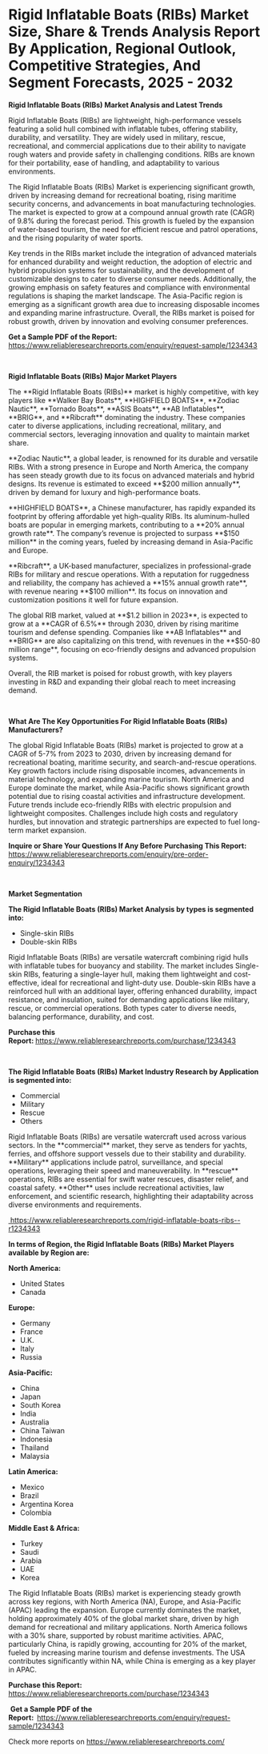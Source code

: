 <p><h1>Rigid Inflatable Boats (RIBs) Market Size, Share & Trends Analysis Report By Application, Regional Outlook, Competitive Strategies, And Segment Forecasts, 2025 - 2032</h1></p><p><strong>Rigid Inflatable Boats (RIBs) Market Analysis and Latest Trends</strong></p>
<p><p>Rigid Inflatable Boats (RIBs) are lightweight, high-performance vessels featuring a solid hull combined with inflatable tubes, offering stability, durability, and versatility. They are widely used in military, rescue, recreational, and commercial applications due to their ability to navigate rough waters and provide safety in challenging conditions. RIBs are known for their portability, ease of handling, and adaptability to various environments.</p><p>The Rigid Inflatable Boats (RIBs) Market is experiencing significant growth, driven by increasing demand for recreational boating, rising maritime security concerns, and advancements in boat manufacturing technologies. The market is expected to grow at a compound annual growth rate (CAGR) of 9.8% during the forecast period. This growth is fueled by the expansion of water-based tourism, the need for efficient rescue and patrol operations, and the rising popularity of water sports.</p><p>Key trends in the RIBs market include the integration of advanced materials for enhanced durability and weight reduction, the adoption of electric and hybrid propulsion systems for sustainability, and the development of customizable designs to cater to diverse consumer needs. Additionally, the growing emphasis on safety features and compliance with environmental regulations is shaping the market landscape. The Asia-Pacific region is emerging as a significant growth area due to increasing disposable incomes and expanding marine infrastructure. Overall, the RIBs market is poised for robust growth, driven by innovation and evolving consumer preferences.</p></p>
<p><strong>Get a Sample PDF of the Report:&nbsp;</strong> <a href="https://www.reliableresearchreports.com/enquiry/request-sample/1234343?utm_campaign=1581&utm_medium=2&utm_source=Github&utm_content=ia&utm_term=23012025&utm_id=rigid-inflatable-boats-ribs">https://www.reliableresearchreports.com/enquiry/request-sample/1234343</a></p>
<p>&nbsp;</p>
<p><strong>Rigid Inflatable Boats (RIBs) Major Market Players</strong></p>
<p><p>The **Rigid Inflatable Boats (RIBs)** market is highly competitive, with key players like **Walker Bay Boats**, **HIGHFIELD BOATS**, **Zodiac Nautic**, **Tornado Boats**, **ASIS Boats**, **AB Inflatables**, **BRIG**, and **Ribcraft** dominating the industry. These companies cater to diverse applications, including recreational, military, and commercial sectors, leveraging innovation and quality to maintain market share.</p><p>**Zodiac Nautic**, a global leader, is renowned for its durable and versatile RIBs. With a strong presence in Europe and North America, the company has seen steady growth due to its focus on advanced materials and hybrid designs. Its revenue is estimated to exceed **$200 million annually**, driven by demand for luxury and high-performance boats.</p><p>**HIGHFIELD BOATS**, a Chinese manufacturer, has rapidly expanded its footprint by offering affordable yet high-quality RIBs. Its aluminum-hulled boats are popular in emerging markets, contributing to a **20% annual growth rate**. The company’s revenue is projected to surpass **$150 million** in the coming years, fueled by increasing demand in Asia-Pacific and Europe.</p><p>**Ribcraft**, a UK-based manufacturer, specializes in professional-grade RIBs for military and rescue operations. With a reputation for ruggedness and reliability, the company has achieved a **15% annual growth rate**, with revenue nearing **$100 million**. Its focus on innovation and customization positions it well for future expansion.</p><p>The global RIB market, valued at **$1.2 billion in 2023**, is expected to grow at a **CAGR of 6.5%** through 2030, driven by rising maritime tourism and defense spending. Companies like **AB Inflatables** and **BRIG** are also capitalizing on this trend, with revenues in the **$50-80 million range**, focusing on eco-friendly designs and advanced propulsion systems.</p><p>Overall, the RIB market is poised for robust growth, with key players investing in R&D and expanding their global reach to meet increasing demand.</p></p>
<p>&nbsp;</p>
<p><strong>What Are The Key Opportunities For Rigid Inflatable Boats (RIBs) Manufacturers?</strong></p>
<p><p>The global Rigid Inflatable Boats (RIBs) market is projected to grow at a CAGR of 5-7% from 2023 to 2030, driven by increasing demand for recreational boating, maritime security, and search-and-rescue operations. Key growth factors include rising disposable incomes, advancements in material technology, and expanding marine tourism. North America and Europe dominate the market, while Asia-Pacific shows significant growth potential due to rising coastal activities and infrastructure development. Future trends include eco-friendly RIBs with electric propulsion and lightweight composites. Challenges include high costs and regulatory hurdles, but innovation and strategic partnerships are expected to fuel long-term market expansion.</p></p>
<p><strong>Inquire or Share Your Questions If Any Before Purchasing This Report:</strong> <a href="https://www.reliableresearchreports.com/enquiry/pre-order-enquiry/1234343?utm_campaign=1581&utm_medium=2&utm_source=Github&utm_content=ia&utm_term=23012025&utm_id=rigid-inflatable-boats-ribs">https://www.reliableresearchreports.com/enquiry/pre-order-enquiry/1234343</a></p>
<p>&nbsp;</p>
<p><strong>Market Segmentation</strong></p>
<p><strong>The Rigid Inflatable Boats (RIBs) Market Analysis by types is segmented into:</strong></p>
<p><ul><li>Single-skin RIBs</li><li>Double-skin RIBs</li></ul></p>
<p><p>Rigid Inflatable Boats (RIBs) are versatile watercraft combining rigid hulls with inflatable tubes for buoyancy and stability. The market includes Single-skin RIBs, featuring a single-layer hull, making them lightweight and cost-effective, ideal for recreational and light-duty use. Double-skin RIBs have a reinforced hull with an additional layer, offering enhanced durability, impact resistance, and insulation, suited for demanding applications like military, rescue, or commercial operations. Both types cater to diverse needs, balancing performance, durability, and cost.</p></p>
<p><strong>Purchase this Report:&nbsp;</strong><a href="https://www.reliableresearchreports.com/purchase/1234343?utm_campaign=1581&utm_medium=2&utm_source=Github&utm_content=ia&utm_term=23012025&utm_id=rigid-inflatable-boats-ribs">https://www.reliableresearchreports.com/purchase/1234343</a></p>
<p>&nbsp;</p>
<p><strong>The Rigid Inflatable Boats (RIBs) Market Industry Research by Application is segmented into:</strong></p>
<p><ul><li>Commercial</li><li>Military</li><li>Rescue</li><li>Others</li></ul></p>
<p><p>Rigid Inflatable Boats (RIBs) are versatile watercraft used across various sectors. In the **commercial** market, they serve as tenders for yachts, ferries, and offshore support vessels due to their stability and durability. **Military** applications include patrol, surveillance, and special operations, leveraging their speed and maneuverability. In **rescue** operations, RIBs are essential for swift water rescues, disaster relief, and coastal safety. **Other** uses include recreational activities, law enforcement, and scientific research, highlighting their adaptability across diverse environments and requirements.</p></p>
<p><a href="https://www.reliableresearchreports.com/rigid-inflatable-boats-ribs--r1234343?utm_campaign=1581&utm_medium=2&utm_source=Github&utm_content=ia&utm_term=23012025&utm_id=rigid-inflatable-boats-ribs">&nbsp;https://www.reliableresearchreports.com/rigid-inflatable-boats-ribs--r1234343</a></p>
<p><strong>In terms of Region, the Rigid Inflatable Boats (RIBs) Market Players available by Region are:</strong></p>
<p>
    <p> <strong> North America: </strong>
        <ul>
            <li>United States</li>
            <li>Canada</li>
        </ul>
        </p> 
    <p> <strong> Europe: </strong>
        <ul>
            <li>Germany</li>
            <li>France</li>
            <li>U.K.</li>
            <li>Italy</li>
            <li>Russia</li>
        </ul>
        </p> 
    <p> <strong> Asia-Pacific: </strong>
        <ul>
            <li>China</li>
            <li>Japan</li>
            <li>South Korea</li>
            <li>India</li>
            <li>Australia</li>
            <li>China Taiwan</li>
            <li>Indonesia</li>
            <li>Thailand</li>
            <li>Malaysia</li>
        </ul>
        </p> 
    <p> <strong> Latin America: </strong>
        <ul>
            <li>Mexico</li>
            <li>Brazil</li>
            <li>Argentina Korea</li>
            <li>Colombia</li>
        </ul>
        </p> 
    <p> <strong> Middle East & Africa: </strong>
        <ul>
            <li>Turkey</li>
            <li>Saudi</li>
            <li>Arabia</li>
            <li>UAE</li>
            <li>Korea</li>
        </ul>
    </p>
    </p>
<p><p>The Rigid Inflatable Boats (RIBs) market is experiencing steady growth across key regions, with North America (NA), Europe, and Asia-Pacific (APAC) leading the expansion. Europe currently dominates the market, holding approximately 40% of the global market share, driven by high demand for recreational and military applications. North America follows with a 30% share, supported by robust maritime activities. APAC, particularly China, is rapidly growing, accounting for 20% of the market, fueled by increasing marine tourism and defense investments. The USA contributes significantly within NA, while China is emerging as a key player in APAC.</p></p>
<p><strong>Purchase this Report: </strong><a href="https://www.reliableresearchreports.com/purchase/1234343?utm_campaign=1581&utm_medium=2&utm_source=Github&utm_content=ia&utm_term=23012025&utm_id=rigid-inflatable-boats-ribs">https://www.reliableresearchreports.com/purchase/1234343</a></p>
<p>&nbsp;<strong>Get a Sample PDF of the Report:&nbsp;&nbsp;</strong><a href="https://www.reliableresearchreports.com/enquiry/request-sample/1234343?utm_campaign=1581&utm_medium=2&utm_source=Github&utm_content=ia&utm_term=23012025&utm_id=rigid-inflatable-boats-ribs">https://www.reliableresearchreports.com/enquiry/request-sample/1234343</a></p>
<p><strong></strong></p>
<p>Check more reports on <a href="https://www.reliableresearchreports.com/?utm_campaign=1581&utm_medium=2&utm_source=Github&utm_content=ia&utm_term=23012025&utm_id=rigid-inflatable-boats-ribs">https://www.reliableresearchreports.com/</a></p>